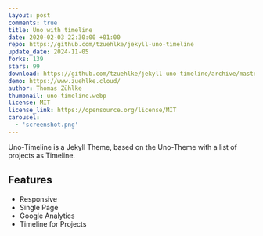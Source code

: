 ```yaml
---
layout: post
comments: true
title: Uno with timeline
date: 2020-02-03 22:30:00 +01:00
repo: https://github.com/tzuehlke/jekyll-uno-timeline
update_date: 2024-11-05
forks: 139
stars: 99
download: https://github.com/tzuehlke/jekyll-uno-timeline/archive/master.zip
demo: https://www.zuehlke.cloud/
author: Thomas Zühlke
thumbnail: uno-timeline.webp
license: MIT
license_link: https://opensource.org/license/MIT
carousel:
  - 'screenshot.png'
---
```


Uno-Timeline is a Jekyll Theme, based on the Uno-Theme with a list of projects as Timeline.

## Features

* Responsive
* Single Page
* Google Analytics
* Timeline for Projects
